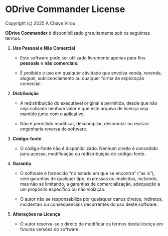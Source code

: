 
# ODrive Commander License

Copyright (c) 2025 A Chave Virou

**ODrive Commander** é disponibilizado gratuitamente sob os seguintes termos:

1.  **Uso Pessoal e Não Comercial**
    
    -   Este software pode ser utilizado livremente apenas para fins **pessoais** e **não comerciais**.
        
    -   É proibido o uso em qualquer atividade que envolva venda, revenda, aluguel, sublicenciamento ou qualquer forma de exploração comercial.
        
2.  **Distribuição**
    
    -   A redistribuição do executável original é permitida, desde que não seja cobrado nenhum valor e que este arquivo de licença seja mantido junto com o aplicativo.
        
    -   Não é permitido modificar, descompilar, desmontar ou realizar engenharia reversa do software.
        
3.  **Código-fonte**
    
    -   O código-fonte não é disponibilizado. Nenhum direito é concedido para acesso, modificação ou redistribuição do código-fonte.
        
4.  **Garantia**
    
    -   O software é fornecido “no estado em que se encontra” (“as is”), sem garantias de qualquer tipo, expressas ou implícitas, incluindo, mas não se limitando, a garantias de comercialização, adequação a um propósito específico ou não violação.
        
    -   O autor não se responsabiliza por quaisquer danos diretos, indiretos, incidentais ou consequenciais decorrentes do uso deste software.
        
5.  **Alterações na Licença**
    
    -   O autor reserva-se o direito de modificar os termos desta licença em futuras versões do software.